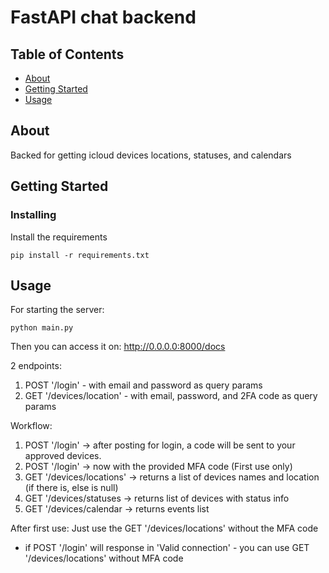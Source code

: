 # FastAPI chat backend

## Table of Contents

- [About](#about)
- [Getting Started](#getting_started)
- [Usage](#usage)

## About <a name = "about"></a>

Backed for getting icloud devices locations, statuses, and calendars

## Getting Started <a name = "getting_started"></a>

### Installing

Install the requirements

```
pip install -r requirements.txt
```

## Usage <a name = "usage"></a>

For starting the server:

```
python main.py
```

Then you can access it on: <href>http://0.0.0.0:8000/docs</href>

2 endpoints:

1. POST '/login' - with email and password as query params
2. GET '/devices/location' - with email, password, and 2FA code as query params

Workflow:

1. POST '/login' -> after posting for login, a code will be sent to your approved devices.
2. POST '/login' -> now with the provided MFA code (First use only)
3. GET '/devices/locations' -> returns a list of devices names and location (if there is, else is null)
4. GET '/devices/statuses -> returns list of devices with status info
5. GET '/devices/calendar -> returns events list

After first use:
Just use the GET '/devices/locations' without the MFA code

- if POST '/login' will response in 'Valid connection' - you can use GET '/devices/locations' without MFA code
